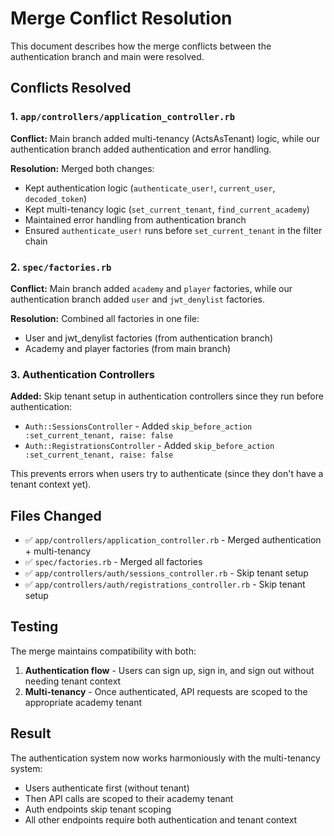 # Merge Conflict Resolution

This document describes how the merge conflicts between the authentication branch and main were resolved.

## Conflicts Resolved

### 1. `app/controllers/application_controller.rb`

**Conflict:** Main branch added multi-tenancy (ActsAsTenant) logic, while our authentication branch added authentication and error handling.

**Resolution:** Merged both changes:

- Kept authentication logic (`authenticate_user!`, `current_user`, `decoded_token`)
- Kept multi-tenancy logic (`set_current_tenant`, `find_current_academy`)
- Maintained error handling from authentication branch
- Ensured `authenticate_user!` runs before `set_current_tenant` in the filter chain

### 2. `spec/factories.rb`

**Conflict:** Main branch added `academy` and `player` factories, while our authentication branch added `user` and `jwt_denylist` factories.

**Resolution:** Combined all factories in one file:

- User and jwt_denylist factories (from authentication branch)
- Academy and player factories (from main branch)

### 3. Authentication Controllers

**Added:** Skip tenant setup in authentication controllers since they run before authentication:

- `Auth::SessionsController` - Added `skip_before_action :set_current_tenant, raise: false`
- `Auth::RegistrationsController` - Added `skip_before_action :set_current_tenant, raise: false`

This prevents errors when users try to authenticate (since they don't have a tenant context yet).

## Files Changed

- ✅ `app/controllers/application_controller.rb` - Merged authentication + multi-tenancy
- ✅ `spec/factories.rb` - Merged all factories
- ✅ `app/controllers/auth/sessions_controller.rb` - Skip tenant setup
- ✅ `app/controllers/auth/registrations_controller.rb` - Skip tenant setup

## Testing

The merge maintains compatibility with both:

1. **Authentication flow** - Users can sign up, sign in, and sign out without needing tenant context
2. **Multi-tenancy** - Once authenticated, API requests are scoped to the appropriate academy tenant

## Result

The authentication system now works harmoniously with the multi-tenancy system:

- Users authenticate first (without tenant)
- Then API calls are scoped to their academy tenant
- Auth endpoints skip tenant scoping
- All other endpoints require both authentication and tenant context
